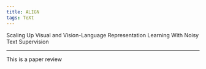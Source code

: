```yaml
---
title: ALIGN
tags: TeXt
---
```


Scaling Up Visual and Vision-Language Representation Learning With Noisy Text Supervision

<!--more-->
---
This is a paper review
